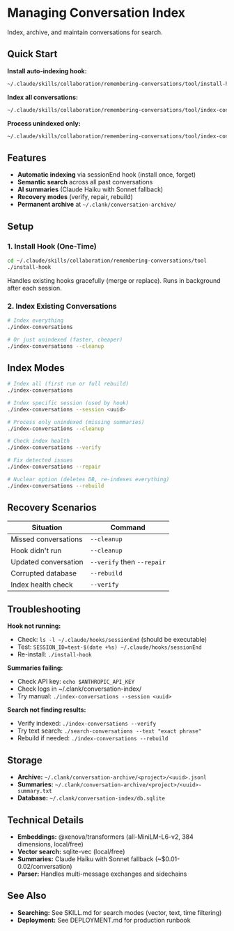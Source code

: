 # Managing Conversation Index

Index, archive, and maintain conversations for search.

## Quick Start

**Install auto-indexing hook:**
```bash
~/.claude/skills/collaboration/remembering-conversations/tool/install-hook
```

**Index all conversations:**
```bash
~/.claude/skills/collaboration/remembering-conversations/tool/index-conversations
```

**Process unindexed only:**
```bash
~/.claude/skills/collaboration/remembering-conversations/tool/index-conversations --cleanup
```

## Features

- **Automatic indexing** via sessionEnd hook (install once, forget)
- **Semantic search** across all past conversations
- **AI summaries** (Claude Haiku with Sonnet fallback)
- **Recovery modes** (verify, repair, rebuild)
- **Permanent archive** at `~/.clank/conversation-archive/`

## Setup

### 1. Install Hook (One-Time)

```bash
cd ~/.claude/skills/collaboration/remembering-conversations/tool
./install-hook
```

Handles existing hooks gracefully (merge or replace). Runs in background after each session.

### 2. Index Existing Conversations

```bash
# Index everything
./index-conversations

# Or just unindexed (faster, cheaper)
./index-conversations --cleanup
```

## Index Modes

```bash
# Index all (first run or full rebuild)
./index-conversations

# Index specific session (used by hook)
./index-conversations --session <uuid>

# Process only unindexed (missing summaries)
./index-conversations --cleanup

# Check index health
./index-conversations --verify

# Fix detected issues
./index-conversations --repair

# Nuclear option (deletes DB, re-indexes everything)
./index-conversations --rebuild
```

## Recovery Scenarios

| Situation | Command |
|-----------|---------|
| Missed conversations | `--cleanup` |
| Hook didn't run | `--cleanup` |
| Updated conversation | `--verify` then `--repair` |
| Corrupted database | `--rebuild` |
| Index health check | `--verify` |

## Troubleshooting

**Hook not running:**
- Check: `ls -l ~/.claude/hooks/sessionEnd` (should be executable)
- Test: `SESSION_ID=test-$(date +%s) ~/.claude/hooks/sessionEnd`
- Re-install: `./install-hook`

**Summaries failing:**
- Check API key: `echo $ANTHROPIC_API_KEY`
- Check logs in ~/.clank/conversation-index/
- Try manual: `./index-conversations --session <uuid>`

**Search not finding results:**
- Verify indexed: `./index-conversations --verify`
- Try text search: `./search-conversations --text "exact phrase"`
- Rebuild if needed: `./index-conversations --rebuild`

## Storage

- **Archive:** `~/.clank/conversation-archive/<project>/<uuid>.jsonl`
- **Summaries:** `~/.clank/conversation-archive/<project>/<uuid>-summary.txt`
- **Database:** `~/.clank/conversation-index/db.sqlite`

## Technical Details

- **Embeddings:** @xenova/transformers (all-MiniLM-L6-v2, 384 dimensions, local/free)
- **Vector search:** sqlite-vec (local/free)
- **Summaries:** Claude Haiku with Sonnet fallback (~$0.01-0.02/conversation)
- **Parser:** Handles multi-message exchanges and sidechains

## See Also

- **Searching:** See SKILL.md for search modes (vector, text, time filtering)
- **Deployment:** See DEPLOYMENT.md for production runbook
